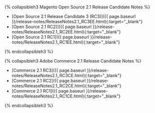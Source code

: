 
{% collapsibleh3 Magento Open Source 2.1 Release Candidate Notes %}

*  [Open Source 2.1 Release Candidate 3 (RC3)]({{ page.baseurl }}/release-notes/ReleaseNotes2.1_RC3EE.html){:target="_blank"}
*  [Open Source 2.1 RC2)]({{ page.baseurl }}/release-notes/ReleaseNotes2.1_RC2EE.html){:target="_blank"}
*  [Open Source 2.1 RC1]({{ page.baseurl }}/release-notes/ReleaseNotes2.1_RC1EE.html){:target="_blank"}

{% endcollapsibleh3 %}

{% collapsibleh3 Adobe Commerce 2.1 Release Candidate Notes %}

*  [Commerce 2.1 RC3]({{ page.baseurl }}/release-notes/ReleaseNotes2.1_RC3CE.html){:target="_blank"}
*  [Commerce 2.1 RC2]({{ page.baseurl }}/release-notes/ReleaseNotes2.1_RC2CE.html){:target="_blank"}
*  [Commerce 2.1 RC1]({{ page.baseurl }}/release-notes/ReleaseNotes2.1_RC1CE.html){:target="_blank"}

{% endcollapsibleh3 %}